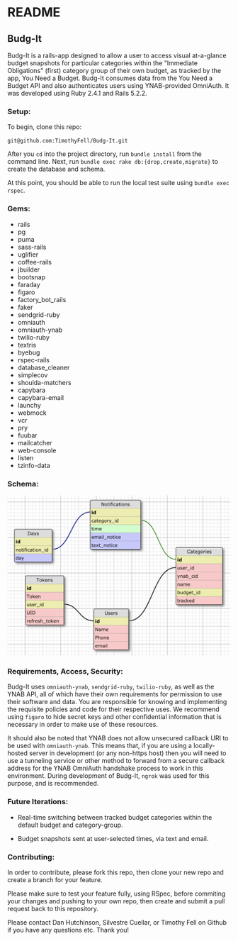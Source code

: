 # README
## Budg-It

Budg-It is a rails-app designed to allow a user to access visual at-a-glance budget snapshots for particular categories within the "Immediate Obligations" (first) category group of their own budget, as tracked by the app, You Need a Budget. Budg-It consumes data from the You Need a Budget API and also authenticates users using YNAB-provided OmniAuth. It was developed using Ruby 2.4.1 and Rails 5.2.2.

### Setup:

To begin, clone this repo:

```
git@github.com:TimothyFell/Budg-It.git
```
After you `cd` into the project directory, run `bundle install` from the command line.
Next, run `bundle exec rake db:{drop,create,migrate}` to create the database and schema.

At this point, you should be able to run the local test suite using `bundle exec rspec`.

### Gems:

- rails
- pg
- puma
- sass-rails
- uglifier
- coffee-rails
- jbuilder
- bootsnap
- faraday
- figaro
- factory_bot_rails
- faker
- sendgrid-ruby
- omniauth
- omniauth-ynab
- twilio-ruby
- textris
- byebug
- rspec-rails
- database_cleaner
- simplecov
- shoulda-matchers
- capybara
- capybara-email
- launchy
- webmock
- vcr
- pry
- fuubar
- mailcatcher
- web-console
- listen
- tzinfo-data

### Schema:

![Schema Diagram](./schema_diagram.png)

### Requirements, Access, Security:

Budg-It uses `omniauth-ynab`, `sendgrid-ruby`, `twilio-ruby`, as well as the YNAB API, all of which have their own requirements for permission to use their software and data. You are responsible for knowing and implementing the requisite policies and code for their respective uses. We recommend using `figaro` to hide secret keys and other confidential information that is necessary in order to make use of these resources.

It should also be noted that YNAB does not allow unsecured callback URI to be used with `omniauth-ynab`. This means that, if you are using a locally-hosted server in development (or any non-https host) then you will need to use a tunneling service or other method to forward from a secure callback address for the YNAB OmniAuth handshake process to work in this environment. During development of Budg-It, `ngrok` was used for this purpose, and is recommended.

### Future Iterations:

- Real-time switching between tracked budget categories within the default budget and category-group.

-	Budget snapshots sent at user-selected times, via text and email.

### Contributing:

In order to contribute, please fork this repo, then clone your new repo and create a branch for your feature.

Please make sure to test your feature fully, using RSpec, before commiting your changes and pushing to your own repo, then create and submit a pull request back to this repository.

Please contact Dan Hutchinson, Silvestre Cuellar, or Timothy Fell on Github if you have any questions etc. Thank you!



